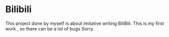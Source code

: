 # Bilibili
This project done by myself is about imitative writing BiliBili. 
This is my first work , so there can be a lot of bugs  Sorry. 
